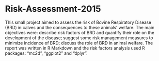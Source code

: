 # Risk-Assessment-2015
This small project aimed to assess the risk of Bovine Respiratory Disease (BRD) in calves and the consequences to these animals’ welfare. The main objectives were: describe risk factors of BRD and quantify their role on the development of the disease; suggest some risk management measures to minimize incidence of BRD; discuss the role of BRD in animal welfare. The report was written in R Markdown and the risk factors analysis used R packages: “mc2d”, “ggplot2” and “dplyr”.
